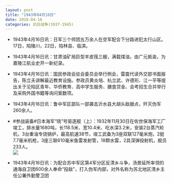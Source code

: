 ```yaml
---
layout: post
title: "1943年04月16日"
date: 2018-04-16
categories: 抗日战争(1937-1945)
---
```


<meta name="referrer" content="no-referrer" />

- 1943年4月16日讯：日军三个师团五万余人在空军配合下分路进犯太行山区。17日，陷陵川，22日，陷林县、临淇。 

- 1943年4月16日讯：甘肃油矿局巨型羊皮筏三艘，满载煤油，由广元抵渝，为嘉陵江航业史开一新纪录。 

- 1943年4月16日讯：国民参政会驻会委员会举行例会，雷震代读外交部书面报告，陈立夫讲解最近教育设施。参政员黄炎培、杭立武、许德珩、江一平等提出关于沦陷区青年、华侨教育、高中学生服务、膳食贷金、会考招生合并举行及采购外国书籍等询问案数项。 

- 1943年4月16日讯：鲁中军区部队一部袭击沂水县大胡头敌据点，歼灭伪军260余人。 

- #参战装备#日本海军“晓”号驱逐舰（上）：1932年11月30日在佐世保海军工厂竣工，排水量1680吨，长118.5米、宽10.4米、吃水深3.2米，安装2台蒸汽轮机，3台重油专烧锅炉，最高航速38节，竣工武备为3座双联127毫米炮，2挺7.7毫米机枪，3座三联610毫米鱼雷发射管，18颗水雷，2具深弹投射机，舰员233人。 <br/><img src="https://wx3.sinaimg.cn/large/aca367d8ly1fqe9nflpiaj20j60780td.jpg" />

- 1943年4月16日讯：为配合苏中军区第4军分区反清乡斗争，汤景延所率领的通海自卫团600余人奉命“投敌”，打入伪军内部，对外名称为苏北地区清乡主任公署外勤警卫团 

